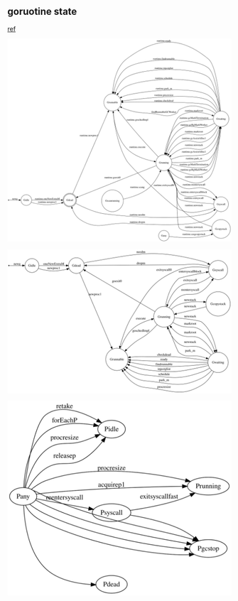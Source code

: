 ## goruotine state

[ref](http://xargin.com/state-of-goroutine/)

![gsm_true.svg](gsm_true.svg)

![gsm_true-2.svg](gsm_true-2.svg)

![psm_true.svg](psm_true.svg)